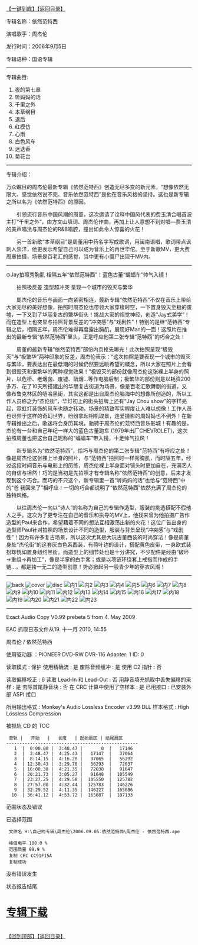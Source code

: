 [【一键到底】](#D)[【返回目录】](/README.md#M)
<a id="T"></a> 

专辑名称：依然范特西

演唱歌手：周杰伦

发行时间：2006年9月5日

专辑语种：国语专辑

------------
专辑曲目: 
01. 夜的第七章
02. 听妈妈的话
03. 千里之外
04. 本草纲目
05. 退后
06. 红模仿
07. 心雨
08. 白色风车
09. 迷迭香
10. 菊花台 

------------
专辑介绍：

万众瞩目的周杰伦最新专辑《依然范特西》创造无尽多变的新元素，“想像依然无限大、感觉依然说不完、音乐依然范特西”是他在音乐风格的坚持。这也是新专辑之所以名为《依然范特西》的原因。

　　引领流行音乐中国风潮的周董，这次邀请了诠释中国风代表的费玉清合唱首波主打“千里之外”，由方文山填词、周杰伦作曲，再加上让人意想不到对唱—费玉清的美声唱法与周杰伦的R&B唱腔，撞出如此令人惊喜的火花！

　　另一首新歌“本草纲目”是周董用中药名字写成歌词，用闽南语唱，歌词带点讽刺人崇洋，他更表示希望自己可以成为音乐上的再世华佗。至于新歌MV，更大费周章拍摄，场景是百老汇的感觉，当中更有小僵尸出现于MV内。

------------
⊙Jay拍照秀胸肌 相隔五年“依然范特西”！蓝色古董“蝙蝠车”帅气入镜！

　　拍照极反差 造型超冲突 呈现一个城市的毁灭与繁华

　　周杰伦的音乐与画面一向紧密相连，最新专辑“依然范特西”不仅在音乐上带给大家无尽的美好想像，拍照时周杰伦也带领大家穿梭时空，一下置身毁灭至极的废墟，一下又到了华丽复古的繁华街头！挑战大家的视觉神经，创造“Jay式美学”！而在造型上也突显与拍照背景反差的“冲突感”与“戏剧性”！特别的是继“范特西”专辑之后，相隔五年，周杰伦难得再度露出胸肌，展现好Man的一面！这照片在推出的最新专辑“依然范特西”里头，正是呼应他第二张专辑“范特西”的巧合之处！

　　周董的最新专辑“依然范特西”部份内页抢先曝光！此次拍照呈现“极毁灭”与“极繁华”两种印象的反差，周杰伦表示：“这次拍照是要表现一个城市的毁灭与繁华，要表达出在最低潮的时候仍然要远眺希望的概念，所以大家在照片上会看到很毁灭和很繁华的两种视觉效果！”极毁灭的部份就像周杰伦这张裸上半身的照片，以危桥、老烟囱、废墟、硝烟…等作电脑后制；极繁华的部份则是以耗资200多万、花了10天所搭建出的华丽复古街道为场景，像是百老汇歌舞剧的街道，又像布鲁克林区的嘻哈黑街，其实这都是出自周杰伦脑海中的想像所创造的，所以工作人员称之为“杰伦街”，华灯初上的街头招牌上还有“Jay Chou show”的字样亮起，霓虹灯装饰的风车也随之转动，场景的精致写实程度让人难以想像！工作人员也讶异于这样的奇幻世界，纷纷拿起相机取景，连爱摄影的周妈妈也不例外！在新专辑推出之后，歌迷将会身历其境，驰骋于周杰伦的范特西音乐影城！有趣的是，杰伦有一台和自己年纪一样大的蓝色古董跑车 (1979年出厂CHEVROLET)，这次拍照周董也把这台自己昵称的“蝙蝠车”带入镜，十足帅气拉风！

　　新专辑名为“依然范特西”，恰巧与周杰伦的第二张专辑“范特西”有呼应之处！像是周杰伦这张裸上半身的照片，与“范特西”拍照时一样秀胸肌，而时隔五年，经过这段时间音乐与电影上的历练，周杰伦裸上半身面对镜头时更加自在，充满艺人的自信与坦然！巧的是当初是先拍照才有专辑名称“依然范特西”的创意，后来才发现到这个巧合。而巧的不只这个，新专辑里一首“听妈妈的话”也恰与“范特西”中的“爸 我回来了”相呼应！一切的巧合都说明了“依然范特西”依然充满了周杰伦的独特风格。

　　以往周杰伦一向以“诗人”的名称为自己的专辑作造型，服装的挑选搭配不假他人之手。这次为了更专注在自己的音乐和执导的MV上，他找来曾为他拍摄广告作造型的Paul来合作，希望藉着不同的想法互相激荡出新的火花！这位广告出身的造型师Paul针对拍照的场景设计不同的造型，服装与背景呈现“冲突感”与“戏剧性”！因为有许多复古场景，所以这次尤其是大玩古董西装的时尚穿法！像是周董身处“杰伦街”的这套灰白色系西装，有荷叶边的设计，搭配黄色皮带，一身欧式装扮却恍如置身纽约黑街。而造型上的细节处也是十分讲究，不少配件是经由“破坏→重组→再加工”，像是半掌的白手套；或是以项链环绕套上戒指而作成的手链…，都是独一无二的造型创意！势必掀起另一股青少年的穿衣风潮！
  
------------
![back](https://image.acg.lol/file/2025/10/03/backa0280458bfc530bf.jpg)
![cover](https://image.acg.lol/file/2025/10/03/cover0021c7cf460bbad4.jpg)
![disc](https://image.acg.lol/file/2025/10/03/disc48d857c9826bfcb3.jpg)
![内1](https://image.acg.lol/file/2025/10/03/15026202b98f4b1aa.jpg)
![内2](https://image.acg.lol/file/2025/10/03/286a6c1f06373c8fc.jpg)
![内3](https://image.acg.lol/file/2025/10/03/3ad78542b4bbffe3c.jpg)
![内4](https://image.acg.lol/file/2025/10/03/4373045f93ef63600.jpg)
![内5](https://image.acg.lol/file/2025/10/03/5279fbe5cc7d65987.jpg)
![内6](https://image.acg.lol/file/2025/10/03/69295050218cecca4.jpg)
![内7](https://image.acg.lol/file/2025/10/03/7f2a0fb513e556caa.jpg)
![内8](https://image.acg.lol/file/2025/10/03/86b957ffdc9f1cf70.jpg)
![内9](https://image.acg.lol/file/2025/10/03/9d26329f6beca0164.jpg)
![内10](https://image.acg.lol/file/2025/10/03/10831415dc64436156.jpg)
![内11](https://image.acg.lol/file/2025/10/03/116b18aeefcf5afd83.jpg)
![内12](https://image.acg.lol/file/2025/10/03/12c182f61551943897.jpg)
![内13](https://image.acg.lol/file/2025/10/03/1311e02bf749db5a8e.jpg)
![内14](https://image.acg.lol/file/2025/10/03/148eb0d0d88243baf2.jpg)
![内15](https://image.acg.lol/file/2025/10/03/1576b236ecd7e2c3d6.jpg)
![内16](https://image.acg.lol/file/2025/10/03/16d1268ff42cfd885c.jpg)
![内17](https://image.acg.lol/file/2025/10/03/17a39e8d7ce26948ad.jpg)
![内18](https://image.acg.lol/file/2025/10/03/18256812350d1661c0.jpg)
![内19](https://image.acg.lol/file/2025/10/03/19eb1b4ca2bc64a729.jpg)
![内20](https://image.acg.lol/file/2025/10/03/201710c0c4ca4a58b1.jpg)
![内21](https://image.acg.lol/file/2025/10/03/21ad2b6ae6fc7e2535.jpg)
![内22](https://image.acg.lol/file/2025/10/03/22792045df64b28236.jpg)
![内23](https://image.acg.lol/file/2025/10/03/234888063132cd7390.jpg)

------------
Exact Audio Copy V0.99 prebeta 5 from 4. May 2009

EAC 抓取日志文件从19. 十一月 2010, 14:55

周杰伦 / 依然范特西

使用驱动器  ：PIONEER DVD-RW  DVR-116   Adapter: 1  ID: 0

读取模式     : 保护
使用精确流   : 是
废除音频缓冲 : 是
使用 C2 指针 : 否

读取偏移校正                   : 6
读取 Lead-In 和 Lead-Out       : 否
用静音填充抓取中丢失偏移的采样 : 是
去除首尾静音块                 : 否
在 CRC 计算中使用了空样本      : 是
已用接口                       : 已安装外部 ASPI 接口

所用输出格式 : Monkey's Audio Lossless Encoder v3.99 DLL
样本格式     : High Lossless Compression


被抓轨 CD 的 TOC

     音轨 |   开始   |   长度   | 起始扇区 | 结尾扇区 
    --------------------------------------------------
       1  |  0:00.00 |  3:48.47 |       0  |   17146  
       2  |  3:48.47 |  4:25.43 |   17147  |   37064  
       3  |  8:14.15 |  4:16.28 |   37065  |   56292  
       4  | 12:30.43 |  3:29.70 |   56293  |   72037  
       5  | 16:00.38 |  4:21.35 |   72038  |   91647  
       6  | 20:21.73 |  3:05.27 |   91648  |  105549  
       7  | 23:27.25 |  4:29.58 |  105550  |  125782  
       8  | 27:57.08 |  4:32.44 |  125783  |  146226  
       9  | 32:29.52 |  4:11.35 |  146227  |  165086  
      10  | 36:41.12 |  4:53.72 |  165087  |  187133  


范围状态及错误

已选择范围

     文件名 H:\自己的专辑\周杰伦\2006.09.05.依然范特西\周杰伦 - 依然范特西.ape

     峰值电平 100.0 %
     范围质量 99.9 %
     复制 CRC CC91F15A
     复制成功

没有错误发生

状态报告结尾

# [专辑下载](https://url53.ctfile.com/f/25713053-438072259-3786e5?p=1024)
<br>[【回到顶部】](#T)[【返回目录】](/README.md#M)
<a id="D"></a>
